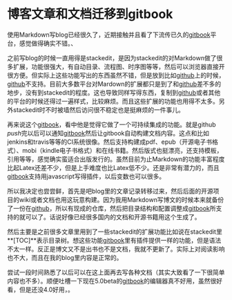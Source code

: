 
博客文章和文档迁移到gitbook
======

使用Markdown写blog已经很久了，近期接触并且看了下流传已久的[gitbook](//gitbook.com)平台，感觉做得确实不错。、

之前写blog的时候一直用得是stackedit，是因为stackedit的对Markdown做了很多扩展，功能很强大，有自动目录、流程图、时序图等等，然后可以浏览器直接开很方便。但实际上这些功能写出的东西虽然不错，但是放到比如[github](//github.com)上的时候，[github](//github.com)不支持。目前大多数平台对Mardown的扩展都只是到了和[github](//github.com)差不多的地步，没有到stackedit的程度。这也导致同样写得东西，复制到[github](//github.com)或者其他的平台的时候还得过一遍样式，比较麻烦。而且这些扩展的功能也用得不太多。另外stackedit时不时被墙然后访问很不稳定也是挺麻烦的一件事儿。

再来说这个[gitbook](//gitbook.com)，看中他是觉得它做了一个可持续集成的功能。就是github *push*完以后可以通知[gitbook](//gitbook.com)然后让gitbook自动构建文档内容。这点和比如jenkins和travis等等的CI系统很像。然后支持构建成pdf、epub（开源电子书格式）、mobi（kindle电子书格式）和在线书籍。然后版式也挺漂亮，还支持模板，引用等等，感觉确实蛮适合出版发行的。虽然目前为止Markdown的功能丰富程度比起Latex还差不少，但是上手难度也比Latex低不少。还是非常有潜力的，而且[gitbook](//gitbook.com)支持用javascript写得插件，以后变数也可以很多。

所以我决定也尝尝鲜，首先是吧blog里的文章记录转移过来，然后后面的开源项目的wiki或者文档也用这玩意构建。因为我用Markdown写博文的时候本来就备份了一份在[github](//github.com)，所以有现成的仓库，然后把目录结构和配置调整成[gitbook](//gitbook.com)所支持的就可以了。话说好像已经很多国内的文档和开源书籍用这个生成了。

然后主要是之前很多文章里用到了一些stackedit的扩展功能比如说在stackedit里**[TOC]**表示目录树。想这些功能[gitbook](//gitbook.com)里有插件提供一样的功能，但是语法不太一样。反正是博文又不是出书也不是文档，我就不更新了。实际上对阅读影响也不大，而且在我的blog里内容是正常的。

尝试一段时间熟悉了以后可以在这上面再去写各种文档（其实大致看了一下很简单内容也不多）。顺便吐槽一下现在5.0beta的[gitbook](//gitbook.com)的编辑器真不好用，虽然很好看，但是还没4.0好用，。